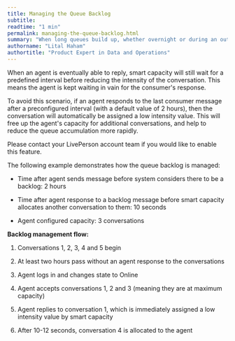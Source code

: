 ```yaml
---
title: Managing the Queue Backlog
subtitle:
readtime: "1 min"
permalink: managing-the-queue-backlog.html
summary: "When long queues build up, whether overnight or during an outage, consumers often become unavailable once they have sent a message."
authorname: "Lital Haham"
authortitle: "Product Expert in Data and Operations"
---
```


When an agent is eventually able to reply, smart capacity will still wait for a predefined interval before reducing the intensity of the conversation. This means the agent is kept waiting in vain for the consumer's response.

To avoid this scenario, if an agent responds to the last consumer message after a preconfigured interval (with a default value of 2 hours), then the conversation will automatically be assigned a low intensity value. This will free up the agent's capacity for additional conversations, and help to reduce the queue accumulation more rapidly.

<div class="note">Please contact your LivePerson account team if you would like to enable this feature.</div>

The following example demonstrates how the queue backlog is managed:

* Time after agent sends message before system considers there to be a backlog: 2 hours

* Time after agent response to a backlog message before smart capacity allocates another conversation to them: 10 seconds

* Agent configured capacity: 3 conversations

**Backlog management flow:**

1. Conversations 1, 2, 3, 4 and 5 begin

2. At least two hours pass without an agent response to the conversations

3. Agent logs in and changes state to Online

4. Agent accepts conversations 1, 2 and 3 (meaning they are at maximum capacity)

5. Agent replies to conversation 1, which is immediately assigned a low intensity value by smart capacity

6. After 10-12 seconds, conversation 4 is allocated to the agent
